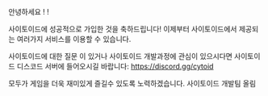 안녕하세요 <name>! <username>!

사이토이드에 성공적으로 가입한 것을 축하드립니다! 이제부터 사이토이드에서 제공되는 여러가지 서비스를 이용할 수 있습니다.

사이토이드에 대한 질문 이 있거나 사이토이드 개발과정에 관심이 있으시다면 사이토이드 디스코드 서버에 들어오시길 바랍니다: https://discord.gg/cytoid

모두가 게임을 더욱 재미있게 즐길수 있도록 노력하겠습니다. 사이토이드 개발팀 올림